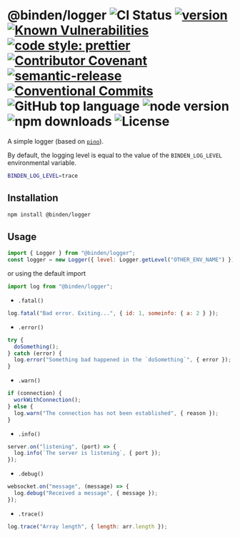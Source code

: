 # @binden/logger ![CI Status](https://github.com/binden-js/logger/workflows/CI/badge.svg) [![version](https://img.shields.io/github/package-json/v/binden-js/logger?style=plastic)](https://github.com/binden-js/logger) [![Known Vulnerabilities](https://snyk.io/test/github/binden-js/logger/badge.svg)](https://snyk.io/test/github/binden-js/logger) [![code style: prettier](https://img.shields.io/badge/code_style-prettier-ff69b4.svg)](https://github.com/prettier/prettier) [![Contributor Covenant](https://img.shields.io/badge/Contributor%20Covenant-2.1-4baaaa.svg)](CODE_OF_CONDUCT.md) [![semantic-release](https://img.shields.io/badge/%20%20%F0%9F%93%A6%F0%9F%9A%80-semantic--release-e10079.svg)](https://github.com/semantic-release/semantic-release) [![Conventional Commits](https://img.shields.io/badge/Conventional%20Commits-1.0.0-yellow.svg)](https://conventionalcommits.org) ![GitHub top language](https://img.shields.io/github/languages/top/binden-js/logger) ![node version](https://img.shields.io/node/v/@binden/logger) ![npm downloads](https://img.shields.io/npm/dt/@binden/logger) ![License](https://img.shields.io/github/license/binden-js/logger)

A simple logger (based on [`pino`](https://github.com/pinojs/pino)).

By default, the logging level is equal to the value of the `BINDEN_LOG_LEVEL` environmental variable.

```bash
BINDEN_LOG_LEVEL=trace
```

## Installation

```bash
npm install @binden/logger
```

## Usage

```javascript
import { Logger } from "@binden/logger";
const logger = new Logger({ level: Logger.getLevel("OTHER_ENV_NAME") });
```

or using the default import

```javascript
import log from "@binden/logger";
```

- `.fatal()`

```javascript
log.fatal("Bad error. Exiting...", { id: 1, someinfo: { a: 2 } });
```

- `.error()`

```javascript
try {
  doSomething();
} catch (error) {
  log.error("Something bad happened in the `doSomething`", { error });
}
```

- `.warn()`

```javascript
if (connection) {
  workWithConnection();
} else {
  log.warn("The connection has not been established", { reason });
}
```

- `.info()`

```javascript
server.on("listening", (port) => {
  log.info(`The server is listening`, { port });
});
```

- `.debug()`

```javascript
websocket.on("message", (message) => {
  log.debug("Received a message", { message });
});
```

- `.trace()`

```javascript
log.trace("Array length", { length: arr.length });
```
